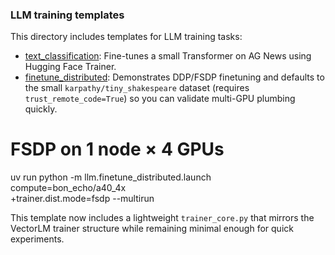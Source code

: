 ### LLM training templates

This directory includes templates for LLM training tasks:

- [text_classification](text_classification/): Fine-tunes a small Transformer on AG News using Hugging Face Trainer.
- [finetune_distributed](finetune_distributed/): Demonstrates DDP/FSDP finetuning and defaults to the small `karpathy/tiny_shakespeare` dataset (requires `trust_remote_code=True`) so you can validate multi-GPU plumbing quickly.

# FSDP on 1 node × 4 GPUs
uv run python -m llm.finetune_distributed.launch \
  compute=bon_echo/a40_4x \
  +trainer.dist.mode=fsdp --multirun


This template now includes a lightweight `trainer_core.py` that mirrors the VectorLM trainer structure while remaining minimal enough for quick experiments.
